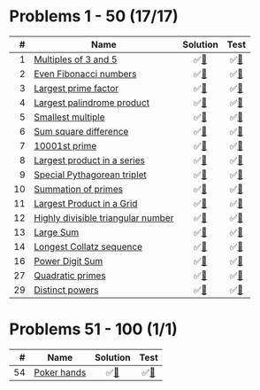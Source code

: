 # Problems 1 - 50 (17/17)

|  # | Name                                     | Solution                       | Test                        |
|---:|------------------------------------------|:------------------------------:|:---------------------------:|
|  1 | [Multiples of 3 and 5][1]                | &#9989;[&#128190;][1solution]  | &#9989;[&#128190;][1tests]  |
|  2 | [Even Fibonacci numbers][2]              | &#9989;[&#128190;][2solution]  | &#9989;[&#128190;][2tests]  |
|  3 | [Largest prime factor][3]                | &#9989;[&#128190;][3solution]  | &#9989;[&#128190;][3tests]  |
|  4 | [Largest palindrome product][4]          | &#9989;[&#128190;][4solution]  | &#9989;[&#128190;][4tests]  |
|  5 | [Smallest multiple][5]                   | &#9989;[&#128190;][5solution]  | &#9989;[&#128190;][5tests]  |
|  6 | [Sum square difference][6]               | &#9989;[&#128190;][6solution]  | &#9989;[&#128190;][6tests]  |
|  7 | [10001st prime][7]                       | &#9989;[&#128190;][7solution]  | &#9989;[&#128190;][7tests]  |
|  8 | [Largest product in a series][8]         | &#9989;[&#128190;][8solution]  | &#9989;[&#128190;][8tests]  |
|  9 | [Special Pythagorean triplet][9]         | &#9989;[&#128190;][9solution]  | &#9989;[&#128190;][9tests]  |
| 10 | [Summation of primes][10]                | &#9989;[&#128190;][10solution] | &#9989;[&#128190;][10tests] |
| 11 | [Largest Product in a Grid][11]          | &#9989;[&#128190;][11solution] | &#9989;[&#128190;][11tests] |
| 12 | [Highly divisible triangular number][12] | &#9989;[&#128190;][12solution] | &#9989;[&#128190;][12tests] |
| 13 | [Large Sum][13]                          | &#9989;[&#128190;][13solution] | &#9989;[&#128190;][13tests] |
| 14 | [Longest Collatz sequence][14]           | &#9989;[&#128190;][14solution] | &#9989;[&#128190;][14tests] |
| 16 | [Power Digit Sum][16]                    | &#9989;[&#128190;][16solution] | &#9989;[&#128190;][16tests] |
| 27 | [Quadratic primes][27]                   | &#9989;[&#128190;][27solution] | &#9989;[&#128190;][27tests] |
| 29 | [Distinct powers][29]                    | &#9989;[&#128190;][29solution] | &#9989;[&#128190;][29tests] |

[1]: https://projecteuler.net/problem=1
[2]: https://projecteuler.net/problem=2
[3]: https://projecteuler.net/problem=3
[4]: https://projecteuler.net/problem=4
[5]: https://projecteuler.net/problem=5
[6]: https://projecteuler.net/problem=6
[7]: https://projecteuler.net/problem=7
[8]: https://projecteuler.net/problem=8
[9]: https://projecteuler.net/problem=9
[10]: https://projecteuler.net/problem=10
[11]: https://projecteuler.net/problem=11
[12]: https://projecteuler.net/problem=12
[13]: https://projecteuler.net/problem=13
[14]: https://projecteuler.net/problem=14
[16]: https://projecteuler.net/problem=16
[27]: https://projecteuler.net/problem=27
[29]: https://projecteuler.net/problem=29

[1solution]: src/main/java/org/ck/projecteuler/solutions/problem001/Problem.java
[2solution]: src/main/java/org/ck/projecteuler/solutions/problem002/Problem.java
[3solution]: src/main/java/org/ck/projecteuler/solutions/problem003/Problem.java
[4solution]: src/main/java/org/ck/projecteuler/solutions/problem004/Problem.java
[5solution]: src/main/java/org/ck/projecteuler/solutions/problem005/Problem.java
[6solution]: src/main/java/org/ck/projecteuler/solutions/problem006/Problem.java
[7solution]: src/main/java/org/ck/projecteuler/solutions/problem007/Problem.java
[8solution]: src/main/java/org/ck/projecteuler/solutions/problem008/Problem.java
[9solution]: src/main/java/org/ck/projecteuler/solutions/problem009/Problem.java
[10solution]: src/main/java/org/ck/projecteuler/solutions/problem010/Problem.java
[11solution]: src/main/java/org/ck/projecteuler/solutions/problem011/Problem.java
[12solution]: src/main/java/org/ck/projecteuler/solutions/problem012/Problem.java
[13solution]: src/main/java/org/ck/projecteuler/solutions/problem013/Problem.java
[14solution]: src/main/java/org/ck/projecteuler/solutions/problem014/Problem.java
[16solution]: src/main/java/org/ck/projecteuler/solutions/problem016/Problem.java
[27solution]: src/main/java/org/ck/projecteuler/solutions/problem027/Problem.java
[29solution]: src/main/java/org/ck/projecteuler/solutions/problem029/Problem.java

[1tests]: src/test/java/org/ck/projecteuler/solutions/problem001/ProblemTest.java
[2tests]: src/test/java/org/ck/projecteuler/solutions/problem002/ProblemTest.java
[3tests]: src/test/java/org/ck/projecteuler/solutions/problem003/ProblemTest.java
[4tests]: src/test/java/org/ck/projecteuler/solutions/problem004/ProblemTest.java
[5tests]: src/test/java/org/ck/projecteuler/solutions/problem005/ProblemTest.java
[6tests]: src/test/java/org/ck/projecteuler/solutions/problem006/ProblemTest.java
[7tests]: src/test/java/org/ck/projecteuler/solutions/problem007/ProblemTest.java
[8tests]: src/test/java/org/ck/projecteuler/solutions/problem008/ProblemTest.java
[9tests]: src/test/java/org/ck/projecteuler/solutions/problem009/ProblemTest.java
[10tests]: src/test/java/org/ck/projecteuler/solutions/problem010/ProblemTest.java
[11tests]: src/test/java/org/ck/projecteuler/solutions/problem011/ProblemTest.java
[12tests]: src/test/java/org/ck/projecteuler/solutions/problem012/ProblemTest.java
[13tests]: src/test/java/org/ck/projecteuler/solutions/problem013/ProblemTest.java
[14tests]: src/test/java/org/ck/projecteuler/solutions/problem014/ProblemTest.java
[16tests]: src/test/java/org/ck/projecteuler/solutions/problem016/ProblemTest.java
[27tests]: src/test/java/org/ck/projecteuler/solutions/problem027/ProblemTest.java
[29tests]: src/test/java/org/ck/projecteuler/solutions/problem029/ProblemTest.java

# Problems 51 - 100 (1/1)

|  # | Name              | Solution                       | Test                        |
|---:|-------------------|:------------------------------:|:---------------------------:|
| 54 | [Poker hands][54] | &#9989;[&#128190;][54solution] | &#9989;[&#128190;][54tests] |

[54]: https://projecteuler.net/problem=54

[54solution]: src/main/java/org/ck/projecteuler/solutions/problem054/Problem.java

[54tests]: src/test/java/org/ck/projecteuler/solutions/problem054/ProblemTest.java

